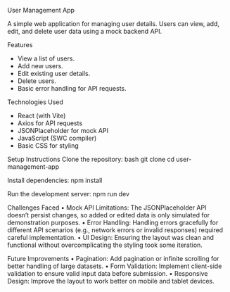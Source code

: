 User Management App

A simple web application for managing user details. Users can view, add, edit, and delete user data using a mock backend API.

Features
- View a list of users.
- Add new users.
- Edit existing user details.
- Delete users.
- Basic error handling for API requests.

Technologies Used
- React (with Vite)
- Axios for API requests
- JSONPlaceholder for mock API
- JavaScript (SWC compiler)
- Basic CSS for styling

Setup Instructions
Clone the repository:
   bash
   git clone <repository-url>
   cd user-management-app

Install dependencies:
npm install

Run the development server:
npm run dev

Challenges Faced
	•	Mock API Limitations: The JSONPlaceholder API doesn’t persist changes, so added or edited data is only simulated for demonstration purposes.
	•	Error Handling: Handling errors gracefully for different API scenarios (e.g., network errors or invalid responses) required careful implementation.
	•	UI Design: Ensuring the layout was clean and functional without overcomplicating the styling took some iteration.


Future Improvements
	•	Pagination: Add pagination or infinite scrolling for better handling of large datasets.
	•	Form Validation: Implement client-side validation to ensure valid input data before submission.
	•	Responsive Design: Improve the layout to work better on mobile and tablet devices.
